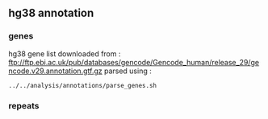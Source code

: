 ## hg38 annotation
### genes
hg38 gene list downloaded from :
ftp://ftp.ebi.ac.uk/pub/databases/gencode/Gencode_human/release_29/gencode.v29.annotation.gtf.gz
parsed using :
```
../../analysis/annotations/parse_genes.sh
```
### repeats
